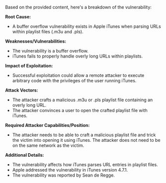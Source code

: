 Based on the provided content, here's a breakdown of the vulnerability:

**Root Cause:**
- A buffer overflow vulnerability exists in Apple iTunes when parsing URLs within playlist files (.m3u and .pls).

**Weaknesses/Vulnerabilities:**
-  The vulnerability is a buffer overflow.
- iTunes fails to properly handle overly long URLs within playlists.

**Impact of Exploitation:**
-  Successful exploitation could allow a remote attacker to execute arbitrary code with the privileges of the user running iTunes.

**Attack Vectors:**
- The attacker crafts a malicious .m3u or .pls playlist file containing an overly long URL.
- The attacker convinces a user to open the crafted playlist file with iTunes.

**Required Attacker Capabilities/Position:**
- The attacker needs to be able to craft a malicious playlist file and trick the victim into opening it using iTunes. The attacker does not need to be on the same network as the victim.

**Additional Details:**
- The vulnerability affects how iTunes parses URL entries in playlist files.
- Apple addressed the vulnerability in iTunes version 4.7.1.
- The vulnerability was reported by Sean de Regge.